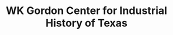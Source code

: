 ---
layout: repo
title: "WK Gordon Center for Industrial History of Texas"
id: 17133
permalink: repos/17133/
---